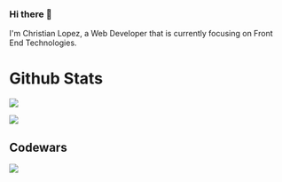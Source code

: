 ### Hi there 👋
I'm Christian Lopez, a Web Developer that is currently focusing on Front End Technologies.

# Github Stats
[<img src="https://github-readme-stats.vercel.app/api?username=lpzchrstn&&show_icons=true&title_color=E8E8E8&icon_color=B93021&text_color=3D7EBB&bg_color=45,1D1D1F,303133&border_radius=15"/>](https://github.com/lpzchrstn)

[<img src="https://github-readme-stats.vercel.app/api/top-langs?username=lpzchrstn&layout=compact&hide=SCSS&langs_count=10&bg_color=45,1D1D1F,303133&border_radius=15&text_color=ffffff&title_color=3D7EBB" />](https://github.com/lpzchrstn)

## Codewars
[<img src="https://www.codewars.com/users/lpzchrstn/badges/large" />](https://www.codewars.com/users/lpzchrstn)

